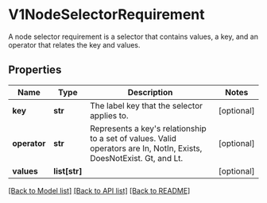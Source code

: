 # V1NodeSelectorRequirement

A node selector requirement is a selector that contains values, a key, and an operator that relates the key and values.
## Properties
Name | Type | Description | Notes
------------ | ------------- | ------------- | -------------
**key** | **str** | The label key that the selector applies to. | [optional] 
**operator** | **str** | Represents a key&#39;s relationship to a set of values. Valid operators are In, NotIn, Exists, DoesNotExist. Gt, and Lt. | [optional] 
**values** | **list[str]** |  | [optional] 

[[Back to Model list]](../README.md#documentation-for-models) [[Back to API list]](../README.md#documentation-for-api-endpoints) [[Back to README]](../README.md)


